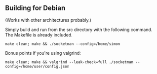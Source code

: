 ## Building for Debian

(Works with other architectures probably.)

Simply build and run from the src directory with the following command. The Makefile is already included.

```
make clean; make && ./socketman --config=/home/simon
```

Bonus points if you're using valgrind:

```
make clean; make && valgrind --leak-check=full ./socketman --config=/home/user/config.json
```

